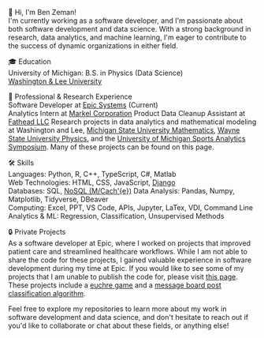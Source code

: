 👋 Hi, I'm Ben Zeman!  
I'm currently working as a software developer, and I'm passionate about both software development and data science. With a strong background in research, data analytics, and machine learning, I'm eager to contribute to the success of dynamic organizations in either field.

🎓 Education  
University of Michigan: B.S. in Physics (Data Science)  
[Washington & Lee University](https://www.wlu.edu/)

💼 Professional & Research Experience  
Software Developer at [Epic Systems](https://www.epic.com/) (Current)  
Analytics Intern at [Markel Corporation](https://www.markel.com/)
Product Data Cleanup Assistant at [Fathead LLC](https://fathead.com/?utm_campaign=2018-affiliate-program&utm_content=fhs-ad&affiliate_id=159404&click_id=4376304031&cm_mmc=EE-_-AFFILIATE-_-159404-_-8-10810&utm_source=pepperjam&utm_medium=affiliate&clickId=4376304031)
Research projects in data analytics and mathematical modeling at Washington and Lee, [Michigan State University Mathematics](https://lbc.msu.edu/about/suriem.html#:~:text=The%202023%20SURIEM%20REU%20program%20will%20be%20held,the%20Department%20of%20Computational%20Mathematics%2C%20Science%2C%20and%20Engineering.), [Wayne State University Physics](https://clas.wayne.edu/physics), and the [University of Michigan Sports Analytics Symposium](https://www.bing.com/search?q=michigan+sports+analytics+symposium&cvid=30bc1c115853458cb6b7a9534a1ce126&aqs=edge..69i57j0l8.8333j0j9&FORM=ANAB01&PC=DCTS). Many of these projects can be found on this page.  

🛠 Skills  
Languages: Python, R, C++, TypeScript, C#, Matlab  
Web Technologies: HTML, CSS, JavaScript, [Django](https://www.djangoproject.com/)  
Databases: SQL, [NoSQL (M/Cach\'{e})](https://www.datasciencecentral.com/mumps-the-most-important-database-you-probably-never-heard-of/)
Data Analysis: Pandas, Numpy, Matplotlib, Tidyverse, DBeaver  
Computing: Excel, PPT, VS Code, APIs, Jupyter, LaTex, VDI, Command Line  
Analytics & ML: Regression, Classification, Unsupervised Methods  

🔒 Private Projects  
As a software developer at Epic, where I worked on projects that improved patient care and streamlined healthcare workflows. While I am not able to share the code for these projects, I gained valuable experience in software development during my time at Epic. 
If you would like to see some of my projects that I am unable to publish the code for, please visit [this page](https://eecs280staff.github.io/eecs280.org/archive/). These projects include a [euchre game](https://eecs280staff.github.io/p3-euchre/) and a [message board post classification algorithm]([https://eecs280staff.github.io/p3-euchre/](https://eecs280staff.github.io/p4-web/)).  
 
Feel free to explore my repositories to learn more about my work in software development and data science, and don't hesitate to reach out if you'd like to collaborate or chat about these fields, or anything else!  

